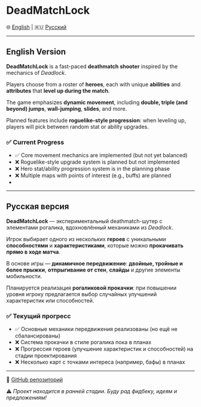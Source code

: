 # DeadMatchLock

🌐 [English](#english-version) | 🇷🇺 [Русский](#русская-версия)

---

## English Version

**DeadMatchLock** is a fast-paced **deathmatch shooter** inspired by the mechanics of *Deadlock*.

Players choose from a roster of **heroes**, each with unique **abilities** and **attributes** that **level up during the match**.

The game emphasizes **dynamic movement**, including **double, triple (and beyond) jumps**, **wall-jumping**, **slides**, and more.

Planned features include **roguelike-style progression**: when leveling up, players will pick between random stat or ability upgrades.

### ✅ Current Progress

- ✅ Core movement mechanics are implemented (but not yet balanced)
- ❌ Roguelike-style upgrade system is planned but not implemented
- ❌ Hero stat/ability progression system is in the planning phase
- ❌ Multiple maps with points of interest (e.g., buffs) are planned
- 
---

## Русская версия

**DeadMatchLock** — экспериментальный deathmatch-шутер с элементами рогалика, вдохновлённый механиками из *Deadlock*.

Игрок выбирает одного из нескольких **героев** с уникальными **способностями** и **характеристиками**, которые можно **прокачивать прямо в ходе матча**.

В основе игры — **динамичное передвижение**: **двойные, тройные и более прыжки**, **отпрыгивание от стен**, **слайды** и другие элементы мобильности.

Планируется реализация **рогаликовой прокачки**: при повышении уровня игроку предлагается выбор случайных улучшений характеристик или способностей.

### ✅ Текущий прогресс

- ✅ Основные механики передвижения реализованы (но ещё не сбалансированы)
- ❌ Система прокачки в стиле рогалика пока в планах
- ❌ Прогрессия героев (улучшение характеристик и способностей) на стадии проектирования
- ❌ Несколько карт с точками интереса (например, бафы) в планах
---

🔗 [GitHub репозиторий](https://github.com/CrazyMelya/DeadMatchLock)

⚠️ *Проект находится в ранней стадии. Буду рад фидбеку, идеям и предложениям!*
